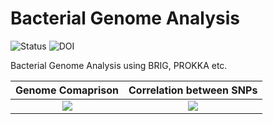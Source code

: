 # Bacterial Genome Analysis

![Status](https://img.shields.io/badge/status-alpha-red)
![DOI](https://img.shields.io/badge/DOI-in__progress-blue)

Bacterial Genome Analysis using BRIG, PROKKA etc.

Genome Comaprison            |  Correlation between SNPs
:-------------------------:|:-------------------------:
![](https://github.com/hasanwraeth/Bacteria_Genome_Analysis/blob/main/Compapre.jpg)  |  ![](https://github.com/hasanwraeth/Bacteria_Genome_Analysis/blob/main/Rplot05.png)
